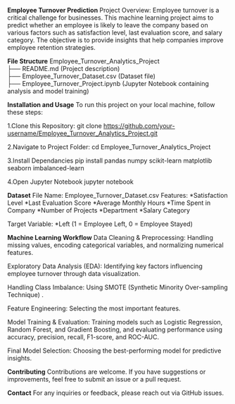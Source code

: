 **Employee Turnover Prediction**
Project Overview:
Employee turnover is a critical challenge for businesses. This machine learning project aims to predict whether an employee is likely to leave the company based on various factors such as satisfaction level, last evaluation score, and salary category. The objective is to provide insights that help companies improve employee retention strategies.

**File Structure**
Employee_Turnover_Analytics_Project  
 ├── README.md  (Project description)  
 ├── Employee_Turnover_Dataset.csv  (Dataset file)  
 ├── Employee_Turnover_Project.ipynb  (Jupyter Notebook containing analysis and model training)  


**Installation and Usage**
To run this project on your local machine, follow these steps:

1.Clone this Repository:
  git clone https://github.com/your-username/Employee_Turnover_Analytics_Project.git

2.Navigate to Project Folder:
  cd Employee_Turnover_Analytics_Project

3.Install Dependancies
  pip install pandas numpy scikit-learn matplotlib seaborn imbalanced-learn

4.Open Jupyter Notebook
  jupyter notebook


**Dataset**
File Name: Employee_Turnover_Dataset.csv
Features:
*Satisfaction Level
*Last Evaluation Score
*Average Monthly Hours
*Time Spent in Company
*Number of Projects
*Department
*Salary Category

Target Variable:
*Left (1 = Employee Left, 0 = Employee Stayed)

**Machine Learning Workflow**
Data Cleaning & Preprocessing: Handling missing values, encoding categorical variables, and normalizing numerical features.

Exploratory Data Analysis (EDA): Identifying key factors influencing employee turnover through data visualization.

Handling Class Imbalance: Using SMOTE (Synthetic Minority Over-sampling Technique) .

Feature Engineering: Selecting the most important features.

Model Training & Evaluation: Training models such as Logistic Regression, Random Forest, and Gradient Boosting, and evaluating performance using accuracy, precision, recall, F1-score, and ROC-AUC.

Final Model Selection: Choosing the best-performing model for predictive insights.

**Contributing**
Contributions are welcome. If you have suggestions or improvements, feel free to submit an issue or a pull request.

**Contact**
For any inquiries or feedback, please reach out via GitHub issues.
